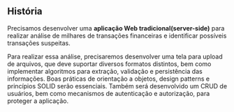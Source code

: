 História
---------------------------------------------------------------------------------------
Precisamos desenvolver uma **aplicação Web tradicional(server-side)** para realizar análise de milhares de transações financeiras e identificar possíveis transações suspeitas. 

Para realizar essa análise, precisaremos desenvolver uma tela para upload de arquivos, que deve suportar diversos formatos distintos, bem como implementar algoritmos para extração, validação e persistência das informações. Boas práticas de orientação a objetos, design patterns e princípios SOLID serão essenciais. Também será desenvolvido um CRUD de usuários, bem como mecanismos de autenticação e autorização, para proteger a aplicação.